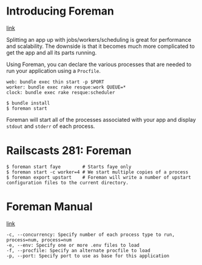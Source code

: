 # Introducing Foreman
[link](http://blog.daviddollar.org/2011/05/06/introducing-foreman.html)

Splitting an app up with jobs/workers/scheduling is great for performance and scalability. The downside is that it becomes much more complicated to get the app and all its parts running.

Using Foreman, you can declare the various processes that are needed to run your application using a `Procfile`.

    web: bundle exec thin start -p $PORT
    worker: bundle exec rake resque:work QUEUE=*
    clock: bundle exec rake resque:scheduler

    $ bundle install
    $ foreman start

Foreman will start all of the processes associated with your app and display `stdout` and `stderr` of each process.

# Railscasts 281: Foreman

    $ foreman start faye        # Starts faye only
    $ foreman start -c worker=4 # We start multiple copies of a process
    $ foreman export upstart    # Foreman will write a number of upstart configuration files to the current directory.

# Foreman Manual
[link](http://ddollar.github.io/foreman/)

    -c, --concurrency: Specify number of each process type to run, process=num, process=num
    -e, --env: Specify one or more .env files to load
    -f, --procfile: Specify an alternate procfile to load
    -p, --port: Specify port to use as base for this application
